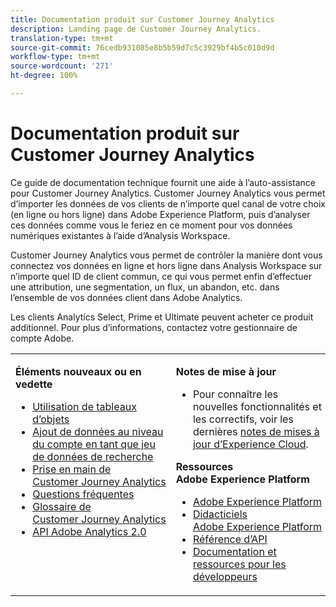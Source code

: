 ```yaml
---
title: Documentation produit sur Customer Journey Analytics
description: Landing page de Customer Journey Analytics.
translation-type: tm+mt
source-git-commit: 76cedb931085e8b5b59d7c5c3929bf4b5c010d9d
workflow-type: tm+mt
source-wordcount: '271'
ht-degree: 100%

---
```



# Documentation produit sur Customer Journey Analytics

Ce guide de documentation technique fournit une aide à l’auto-assistance pour Customer Journey Analytics. Customer Journey Analytics vous permet d’importer les données de vos clients de n’importe quel canal de votre choix (en ligne ou hors ligne) dans Adobe Experience Platform, puis d’analyser ces données comme vous le feriez en ce moment pour vos données numériques existantes à l’aide d’Analysis Workspace.

Customer Journey Analytics vous permet de contrôler la manière dont vous connectez vos données en ligne et hors ligne dans Analysis Workspace sur n’importe quel ID de client commun, ce qui vous permet enfin d’effectuer une attribution, une segmentation, un flux, un abandon, etc. dans l’ensemble de vos données client dans Adobe Analytics.

Les clients Analytics Select, Prime et Ultimate peuvent acheter ce produit additionnel. Pour plus d’informations, contactez votre gestionnaire de compte Adobe.

<table frame="none"> 
 <tbody> 
  <tr> 
   <td colname="col1" colsep="0" rowsep="0" valign="top"> <p class="head"> <b>Éléments nouveaux ou en vedette</b> </p> <p> 
     <ul>
      <li><a href="https://docs.adobe.com/content/help/fr-FR/analytics-platform/using/cja-usecases/object-arrays.html"> Utilisation de tableaux d’objets </a> </li>
      <li><a href="https://docs.adobe.com/content/help/fr-FR/analytics-platform/using/cja-usecases/b2b.html"> Ajout de données au niveau du compte en tant que jeu de données de recherche </a> </li>
      <li><a href="https://docs.adobe.com/content/help/fr-FR/analytics-platform/using/cja-overview/cja-getting-started.html"> Prise en main de Customer Journey Analytics </a> </li> 
      <li><a href="https://docs.adobe.com/content/help/fr-FR/analytics-platform/using/cja-overview/cja-faq.translate.html"> Questions fréquentes</a> </li> 
      <li><a href="https://docs.adobe.com/content/help/fr-FR/analytics-platform/using/cja-overview/cja-glossary.translate.html"> Glossaire de Customer Journey Analytics</a> </li> 
      <li><a href="https://www.adobe.io/apis/experiencecloud/analytics/docs.html"> API Adobe Analytics 2.0</a> </li> 
     </ul> </p> </td> 
   <td colname="col2" valign="top"> <p class="head"><b>Notes de mise à jour</b> </p> 
    <ul> 
     <li>Pour connaître les nouvelles fonctionnalités et les correctifs, voir les dernières <a href="https://docs.adobe.com/content/help/fr-FR/release-notes/experience-cloud/current.html" format="https" scope="external">notes de mises à jour d’Experience Cloud</a>. </li> 
    </ul> <p class="head"> <b>Ressources Adobe Experience Platform</b> </p> 
    <ul> 
     <li><a href="https://www.adobe.com/fr/experience-platform.html" format="http" scope="external"> Adobe Experience Platform</a> </li> 
     <li> <a href="https://www.adobe.io/apis/experienceplatform/home/tutorials.html" format="https" scope="external"> Didacticiels Adobe Experience Platform</a> </li> 
     <li><a href="https://www.adobe.io/apis/experienceplatform/home/api-reference.html" format="https" scope="external"> Référence d’API</a> </li> 
     <li><a href="https://www.adobe.com/fr/experience-platform/documentation-and-developer-resources.html" format="https" scope="external"> Documentation et ressources pour les développeurs</a> </li> 
    </ul> </td> 
  </tr> 
 </tbody> 
</table>